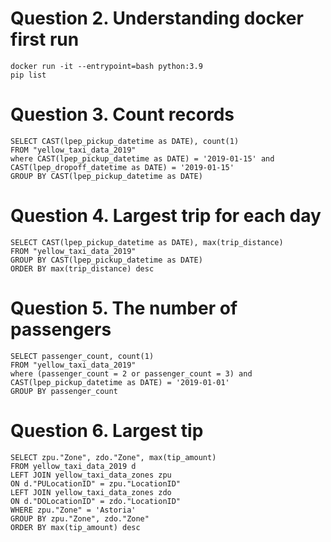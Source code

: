 # Question 2. Understanding docker first run
    docker run -it --entrypoint=bash python:3.9
    pip list

# Question 3. Count records
    SELECT CAST(lpep_pickup_datetime as DATE), count(1)
    FROM "yellow_taxi_data_2019"
    where CAST(lpep_pickup_datetime as DATE) = '2019-01-15' and CAST(lpep_dropoff_datetime as DATE) = '2019-01-15' 
    GROUP BY CAST(lpep_pickup_datetime as DATE)

# Question 4. Largest trip for each day
    SELECT CAST(lpep_pickup_datetime as DATE), max(trip_distance)
    FROM "yellow_taxi_data_2019"
    GROUP BY CAST(lpep_pickup_datetime as DATE)
    ORDER BY max(trip_distance) desc

# Question 5. The number of passengers
    SELECT passenger_count, count(1)
    FROM "yellow_taxi_data_2019"
    where (passenger_count = 2 or passenger_count = 3) and CAST(lpep_pickup_datetime as DATE) = '2019-01-01'
    GROUP BY passenger_count

# Question 6. Largest tip
    SELECT zpu."Zone", zdo."Zone", max(tip_amount)
    FROM yellow_taxi_data_2019 d
    LEFT JOIN yellow_taxi_data_zones zpu
    ON d."PULocationID" = zpu."LocationID"
    LEFT JOIN yellow_taxi_data_zones zdo
    ON d."DOLocationID" = zdo."LocationID"
    WHERE zpu."Zone" = 'Astoria'
    GROUP BY zpu."Zone", zdo."Zone"
    ORDER BY max(tip_amount) desc